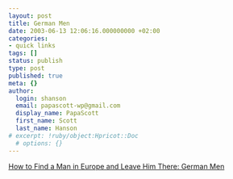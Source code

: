 ```yaml
---
layout: post
title: German Men
date: 2003-06-13 12:06:16.000000000 +02:00
categories:
- quick links
tags: []
status: publish
type: post
published: true
meta: {}
author:
  login: shanson
  email: papascott-wp@gmail.com
  display_name: PapaScott
  first_name: Scott
  last_name: Hanson
# excerpt: !ruby/object:Hpricot::Doc
  # options: {}
---
```

<p><a title="fashionably late doesn't exist" href="http://americangirlsareeasy.com/book/german_men.shtml">How to Find a Man in Europe and Leave Him There: German Men</a></p>
